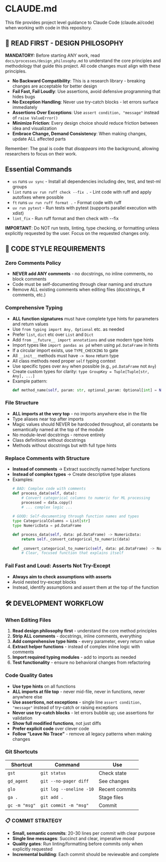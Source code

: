 # CLAUDE.md

This file provides project level guidance to Claude Code (claude.ai/code) when working with code in this repository.

## 🚨 READ FIRST - DESIGN PHILOSOPHY
**MANDATORY:** Before starting ANY work, read `docs/processes/design_philosophy.md` to understand the core principles and methodology that guide this project. All code changes must align with these principles.

- **No Backward Compatibility**: This is a research library - breaking changes are acceptable for better design
- **Fail Fast, Fail Loudly**: Use assertions, avoid defensive programming that hides bugs
- **No Exception Handling**: Never use try-catch blocks - let errors surface immediately
- **Assertions Over Exceptions**: Use `assert condition, "message"` instead of `raise ValueError()`
- **Minimize Friction**: Every design choice should reduce friction between idea and visualization
- **Embrace Change, Demand Consistency**: When making changes, update ALL affected parts

Remember: The goal is code that *disappears* into the background, allowing researchers to focus on their work.

## Essential Commands
- `us` runs `uv sync` - Install all dependencies including dev, test, and test-ml groups
- `lint` runs `uv run ruff check --fix .` - Lint code with ruff and apply autofixes where possible
- `ft` runs `uv run ruff format .` - Format code with ruff  
- `uv run pytest` - Run tests with pytest (supports parallel execution with xdist)
- `lint_fix` - Run ruff format and then check with --fix

**IMPORTANT**: Do NOT run tests, linting, type checking, or formatting unless explicitly requested by the user. Focus on the requested changes only.

## 🎯 CODE STYLE REQUIREMENTS

### Zero Comments Policy
- **NEVER add ANY comments** - no docstrings, no inline comments, no block comments
- Code must be self-documenting through clear naming and structure
- Remove ALL existing comments when editing files (docstrings, # comments, etc.)

### Comprehensive Typing
- **ALL function signatures** must have complete type hints for parameters and return values
- Use `from typing import Any, Optional` etc. as needed
- Prefer `list`, `dict` etc over `List` and `Dict`
- Add `from __future__ import annotations` and use modern type hints
- Import types like `import pandas as pd` when using `pd.DataFrame` in hints
- If a circular import exists, use `TYPE_CHECKING` to gate
- All `__init__` methods must have `-> None` return type
- All class methods need proper `self` typing context
- Use specific types over `Any` when possible (e.g., `pd.DataFrame` not `Any`)
- Create custom types for clarity: `type GroupKey = Tuple[Tuple[str, Any], ...]`
- Example pattern:
  ```python
  def method_name(self, param: str, optional_param: Optional[int] = None) -> Dict[str, Any]:
  ```

### File Structure
- **ALL imports at the very top** - no imports anywhere else in the file
- Type aliases near top after imports
- Magic values should NEVER be hardcoded throughout, all constants be semantically named at the top of the module
- No module-level docstrings - remove entirely
- Class definitions without docstrings
- Methods without docstrings but with full type hints

### Replace Comments with Structure
- **Instead of comments** → Extract succinctly named helper functions
- **Instead of complex types** → Create descriptive type aliases
- Examples:
  ```python
  # BAD: Complex code with comments
  def process_data(self, data):
      # Convert categorical columns to numeric for ML processing
      processed = data.copy()
      # ... complex logic ...
      
  # GOOD: Self-documenting through function names and types
  type CategoricalColumns = List[str]
  type NumericData = pd.DataFrame
  
  def process_data(self, data: pd.DataFrame) -> NumericData:
      return self._convert_categorical_to_numeric(data)
      
  def _convert_categorical_to_numeric(self, data: pd.DataFrame) -> NumericData:
      # Clear, focused function that explains itself
  ```

### Fail Fast and Loud: Asserts Not Try-Except
- **Always aim to check assumptions with asserts**
- Avoid nested try-except blocks
- Instead, identify assumptions and assert them at the top of the function

## 🛠️ DEVELOPMENT WORKFLOW

### When Editing Files
1. **Read design philosophy first** - understand the core method principles
2. **Strip ALL comments** - docstrings, inline comments, everything
3. **Add comprehensive type hints** - every parameter, every return value
4. **Extract helper functions** - instead of complex inline logic with comments
5. **Import required typing modules** - add to imports as needed
6. **Test functionality** - ensure no behavioral changes from refactoring

### Code Quality Gates
- **Use type hints** on all functions
- **ALL imports at file top** - never mid-file, never in functions, never anywhere else
- **Use assertions, not exceptions** - single line `assert condition, "message"` instead of try-catch or raising exceptions
- **Never use try-catch blocks** - let errors bubble up; use assertions for validation
- **Show full modified functions**, not just diffs
- **Prefer explicit code** over clever code
- **Follow "Leave No Trace"** - remove all legacy patterns when making changes

### Git Shortcuts
| Shortcut | Command | Use |
|----------|---------|-----|
| `gst` | `git status` | Check state |
| `gd_agent` | `git --no-pager diff` | See changes |
| `glo` | `git log --oneline -10` | Recent commits |
| `ga .` | `git add .` | Stage files |
| `gc -m "msg"` | `git commit -m "msg"` | Commit |

### 📋 COMMIT STRATEGY
- **Small, semantic commits**: 20-30 lines per commit with clear purpose
- **Single line messages**: Succinct and clear, imperative mood
- **Quality gates**: Run linting/formatting before commits only when explicitly requested
- **Incremental building**: Each commit should be reviewable and complete
